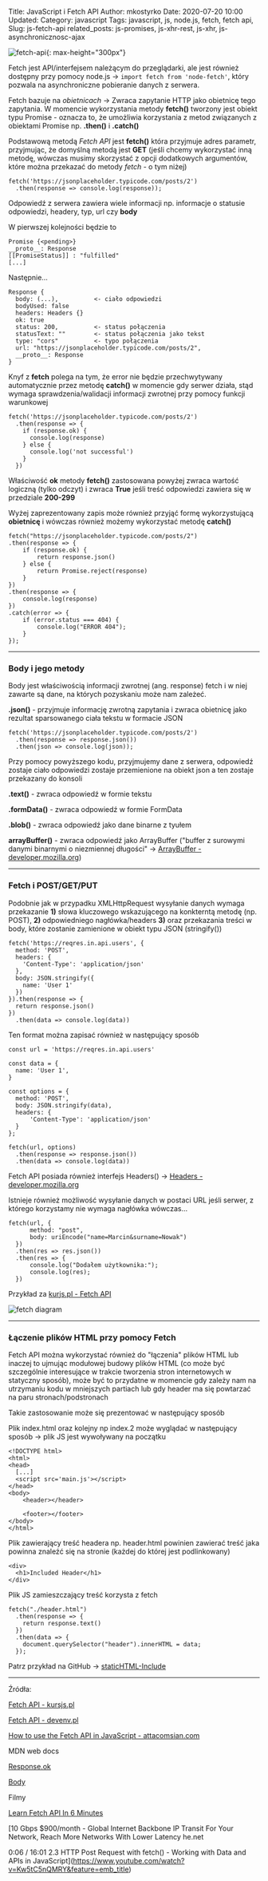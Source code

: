 Title: JavaScript i  Fetch API
Author: mkostyrko
Date: 2020-07-20 10:00
Updated:
Category: javascript
Tags: javascript, js, node.js, fetch, fetch api,
Slug: js-fetch-api
related_posts: js-promises, js-xhr-rest, js-xhr, js-asynchronicznosc-ajax

![fetch-api](https://css-tricks.com/wp-content/uploads/2018/07/dog-fetch.png){: max-height="300px"}


Fetch jest API/interfejsem należącym do przeglądarki, ale jest również dostępny przy pomocy node.js -> `import fetch from 'node-fetch'`, który pozwala na asynchroniczne pobieranie danych z serwera.

Fetch bazuje na *obietnicach* -> Zwraca zapytanie HTTP jako obietnicę tego zapytania. W momencie wykorzystania metody **fetch()** tworzony jest obiekt typu Promise - oznacza to, że umożliwia korzystania z metod związanych z obiektami Promise np. **.then()** i **.catch()**

Podstawową metodą *Fetch API* jest **fetch()** która przyjmuje adres parametr, przyjmując, że domyślną metodą jest **GET** (jeśli chcemy wykorzystać inną metodę, wówczas musimy skorzystać z opcji dodatkowych argumentów, które można przekazać do metody *fetch* - o tym niżej)

    fetch('https://jsonplaceholder.typicode.com/posts/2')
      .then(response => console.log(response));

Odpowiedź z serwera zawiera wiele informacji np. informacje o statusie odpowiedzi, headery, typ, url czy **body**

W pierwszej kolejności będzie to


    Promise {<pending>}
    __proto__: Response
    [[PromiseStatus]] : "fulfilled"
    [...]


Następnie...


    Response {
      body: (...),          <- ciało odpowiedzi
      bodyUsed: false
      headers: Headers {}
      ok: true
      status: 200,          <- status połączenia
      statusText: ""        <- status połączenia jako tekst
      type: "cors"          <- typo połączenia
      url: "https://jsonplaceholder.typicode.com/posts/2",
      __proto__: Response
    }




Knyf z **fetch** polega na tym, że error nie będzie przechwytywany automatycznie przez metodę **catch()** w momencie gdy serwer działa, stąd wymaga sprawdzenia/walidacji informacji zwrotnej przy pomocy funkcji warunkowej

    fetch('https://jsonplaceholder.typicode.com/posts/2')
      .then(response => {
        if (response.ok) {
          console.log(response)
        } else {
          console.log('not successful')
        }
      })

Właściwość **ok** metody **fetch()** zastosowana powyżej zwraca wartość logiczną (tylko odczyt) i zwraca **True** jeśli treść odpowiedzi zawiera się w przedziale **200-299**

Wyżej zaprezentowany zapis może również przyjąć formę wykorzystującą **obietnicę** i wówczas również możemy wykorzystać metodę **catch()**



    fetch("https://jsonplaceholder.typicode.com/posts/2")
    .then(response => {
        if (response.ok) {
            return response.json()
        } else {
            return Promise.reject(response)
        }
    })
    .then(response => {
        console.log(response)
    })
    .catch(error => {
        if (error.status === 404) {
            console.log("ERROR 404");
        }
    });
 

---

### Body i jego metody

Body jest właściwością informacji zwrotnej (ang. response) fetch i w niej zawarte są dane, na których pozyskaniu może nam zależeć.

**.json()** - przyjmuje informację zwrotną zapytania i zwraca obietnicę jako rezultat sparsowanego ciała tekstu w formacie JSON

    fetch('https://jsonplaceholder.typicode.com/posts/2')
      .then(response => response.json())
      .then(json => console.log(json));

Przy pomocy powyższego kodu, przyjmujemy dane z serwera, odpowiedź zostaje ciało odpowiedzi zostaje przemienione na obiekt json a ten zostaje przekazany do konsoli

**.text()** - zwraca odpowiedź w formie tekstu

**.formData()** - zwraca odpowiedź w formie FormData

**.blob()** - zwraca odpowiedź jako dane binarne z tyułem

**arrayBuffer()** - zwraca odpowiedź jako ArrayBuffer ("buffer z surowymi danymi binarnymi o niezmiennej długości" -> [ArrayBuffer - developer.mozilla.org](https://developer.mozilla.org/pl/docs/Web/JavaScript/Referencje/Obiekty/ArrayBuffer))

---

### Fetch i POST/GET/PUT

Podobnie jak w przypadku XMLHttpRequest wysyłanie danych wymaga przekazanie **1)** słowa kluczowego wskazującego na konkterntą metodę (np. POST), **2)** odpowiedniego nagłówka/headers **3)** oraz przekazania treści w body, które zostanie zamienione w obiekt typu JSON (stringify())

    fetch('https://reqres.in.api.users', {
      method: 'POST',
      headers: {
        'Content-Type': 'application/json'
      },
      body: JSON.stringify({
        name: 'User 1'
      })
    }).then(response => {
      return response.json()
    })
      .then(data => console.log(data))

Ten format można zapisać również w następujący sposób

    const url = 'https://reqres.in.api.users'

    const data = {
      name: 'User 1',
    }

    const options = {
      method: 'POST',
      body: JSON.stringify(data),
      headers: {
          'Content-Type': 'application/json'
      }
    };

    fetch(url, options)
      .then(response => response.json())
      .then(data => console.log(data))


Fetch API posiada również interfejs Headers() -> [Headers - developer.mozilla.org](https://developer.mozilla.org/en-US/docs/Web/API/Headers)


Istnieje również możliwość wysyłanie danych w postaci URL jeśli serwer, z którego korzystamy nie wymaga nagłówka wówczas...


    fetch(url, {
          method: "post",
          body: uriEncode("name=Marcin&surname=Nowak")
      })
      .then(res => res.json())
      .then(res => {
          console.log("Dodałem użytkownika:");
          console.log(res);
      })


Przykład za [kurjs.pl - Fetch API](http://kursjs.pl/kurs/ajax/fetch.php)

![fetch diagram](https://storage.googleapis.com/zingchart-blog/zing-content/2017/12/fetch-diagram-1.png)

----

### Łączenie plików HTML przy pomocy Fetch

Fetch API można wykorzystać również do "łączenia" plików HTML lub inaczej to ujmując modułowej budowy plików HTML (co może być szczególnie interesujące w trakcie tworzenia stron internetowych w statyczny sposób), może być to przydatne w momencie gdy zależy nam na utrzymaniu kodu w mniejszych partiach lub gdy header ma się powtarzać na paru stronach/podstronach

Takie zastosowanie może się prezentować w następujący sposób

Plik index.html oraz kolejny np index.2 może wyglądać w następujący sposób -> plik JS jest wywoływany na początku


    <!DOCTYPE html>
    <html>
    <head>
      [...]
      <script src='main.js'></script>
    </head>
    <body>
        <header></header>
        
        <footer></footer>
    </body>
    </html>


Plik zawierający treść headera np. header.html powinien zawierać treść jaka powinna znaleźć się na stronie (każdej do której jest podlinkowany)


    <div>
      <h1>Included Header</h1>
    </div>


Plik JS zamieszczający treść korzysta z fetch


    fetch("./header.html")
      .then(response => {
        return response.text()
      })
      .then(data => {
        document.querySelector("header").innerHTML = data;
      });


Patrz przykład na GitHub -> [staticHTML-Include](https://github.com/kostyrko/staticHTML-Include)

---

Źródła:

[Fetch API - kursjs.pl](http://kursjs.pl/kurs/ajax/fetch.php)

[Fetch API - devenv.pl](https://devenv.pl/fetch-api/#:~:text=Fetch%20API%20jest%20interfejsem%20pozwalaj%C4%85cym,z%20obiektu%20XMLHttpRequest%20(XHR))


[How to use the Fetch API in JavaScript - attacomsian.com](https://attacomsian.com/blog/javascript-fetch-api)

MDN web docs

[Response.ok](https://developer.mozilla.org/en-US/docs/Web/API/Response/ok)

[Body](https://developer.mozilla.org/en-US/docs/Web/API/Body)

Filmy

[Learn Fetch API In 6 Minutes](https://www.youtube.com/watch?v=cuEtnrL9-H0)

[10 Gbps $900/month - Global Internet Backbone
IP Transit For Your Network, Reach More Networks With Lower Latency
he.net

0:06 / 16:01
2.3 HTTP Post Request with fetch() - Working with Data and APIs in JavaScript](https://www.youtube.com/watch?v=Kw5tC5nQMRY&feature=emb_title)

